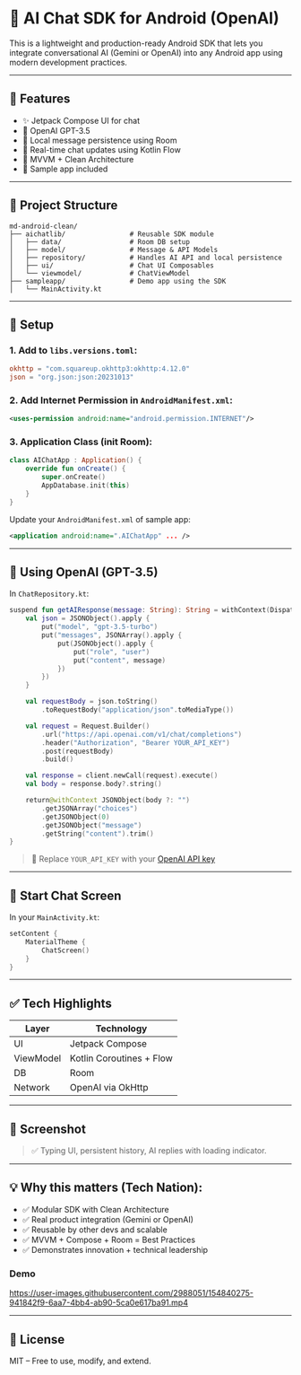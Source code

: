 # 🤖 AI Chat SDK for Android (OpenAI)

This is a lightweight and production-ready Android SDK that lets you integrate conversational AI (Gemini or OpenAI) into any Android app using modern development practices.

---

## 🚀 Features

- ✨ Jetpack Compose UI for chat
- 🤖 OpenAI GPT-3.5
- 💾 Local message persistence using Room
- 🔁 Real-time chat updates using Kotlin Flow
- 🧱 MVVM + Clean Architecture
- 📱 Sample app included

---

## 📁 Project Structure

```
md-android-clean/
├── aichatlib/                # Reusable SDK module
│   ├── data/                 # Room DB setup
│   ├── model/                # Message & API Models
│   ├── repository/           # Handles AI API and local persistence
│   ├── ui/                   # Chat UI Composables
│   └── viewmodel/            # ChatViewModel
├── sampleapp/                # Demo app using the SDK
│   └── MainActivity.kt
```

---

## 🔧 Setup

### 1. Add to `libs.versions.toml`:
```toml
okhttp = "com.squareup.okhttp3:okhttp:4.12.0"
json = "org.json:json:20231013"
```

### 2. Add Internet Permission in `AndroidManifest.xml`:
```xml
<uses-permission android:name="android.permission.INTERNET"/>
```

### 3. Application Class (init Room):
```kotlin
class AIChatApp : Application() {
    override fun onCreate() {
        super.onCreate()
        AppDatabase.init(this)
    }
}
```

Update your `AndroidManifest.xml` of sample app:
```xml
<application android:name=".AIChatApp" ... />
```

---

## 🤖 Using OpenAI (GPT-3.5)

In `ChatRepository.kt`:
```kotlin
suspend fun getAIResponse(message: String): String = withContext(Dispatchers.IO) {
    val json = JSONObject().apply {
        put("model", "gpt-3.5-turbo")
        put("messages", JSONArray().apply {
            put(JSONObject().apply {
                put("role", "user")
                put("content", message)
            })
        })
    }

    val requestBody = json.toString()
        .toRequestBody("application/json".toMediaType())

    val request = Request.Builder()
        .url("https://api.openai.com/v1/chat/completions")
        .header("Authorization", "Bearer YOUR_API_KEY")
        .post(requestBody)
        .build()

    val response = client.newCall(request).execute()
    val body = response.body?.string()

    return@withContext JSONObject(body ?: "")
        .getJSONArray("choices")
        .getJSONObject(0)
        .getJSONObject("message")
        .getString("content").trim()
}
```

> 🔐 Replace `YOUR_API_KEY` with your [OpenAI API key](https://platform.openai.com/account/api-keys)

---

## 💬 Start Chat Screen

In your `MainActivity.kt`:
```kotlin
setContent {
    MaterialTheme {
        ChatScreen()
    }
}
```

---

## ✅ Tech Highlights

| Layer     | Technology               |
|-----------|--------------------------|
| UI        | Jetpack Compose          |
| ViewModel | Kotlin Coroutines + Flow |
| DB        | Room                     |
| Network   | OpenAI via OkHttp        |

---

## 📸 Screenshot

> ✅ Typing UI, persistent history, AI replies with loading indicator.

---

## 💡 Why this matters (Tech Nation):

- ✅ Modular SDK with Clean Architecture
- ✅ Real product integration (Gemini or OpenAI)
- ✅ Reusable by other devs and scalable
- ✅ MVVM + Compose + Room = Best Practices
- ✅ Demonstrates innovation + technical leadership


### Demo

https://user-images.githubusercontent.com/2988051/154840275-941842f9-6aa7-4bb4-ab90-5ca0e617ba91.mp4

---

## 📝 License

MIT – Free to use, modify, and extend.

